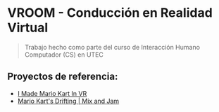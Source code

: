 # VROOM - Conducción en Realidad Virtual

> Trabajo hecho como parte del curso de Interacción Humano Computador (CS) en UTEC

## Proyectos de referencia:
- [I Made Mario Kart In VR](https://www.youtube.com/watch?v=PRG1PyXPw1g)
- [Mario Kart's Drifting | Mix and Jam](https://github.com/mixandjam/MarioKart-Drift)